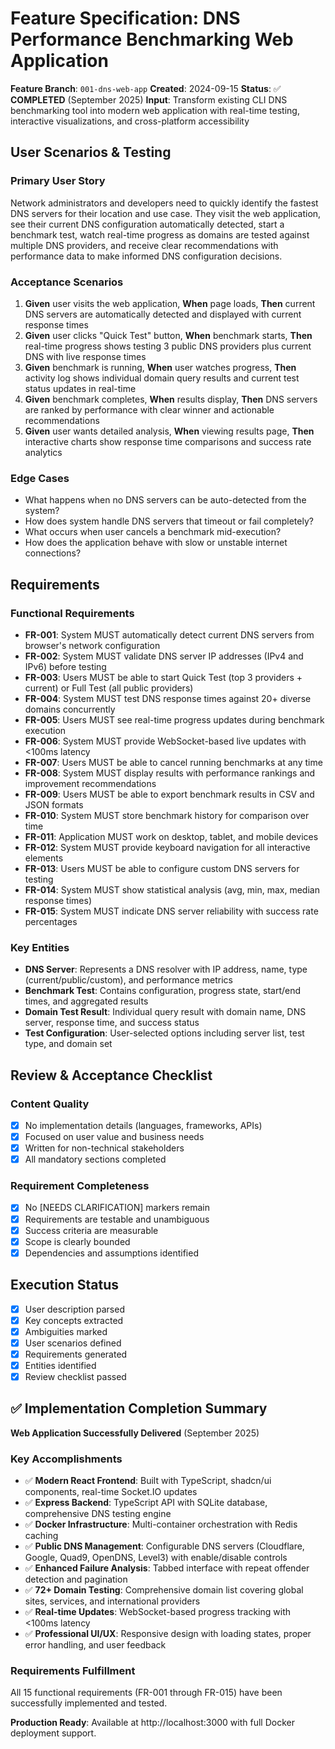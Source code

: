 # Feature Specification: DNS Performance Benchmarking Web Application

**Feature Branch**: `001-dns-web-app`
**Created**: 2024-09-15
**Status**: ✅ **COMPLETED** (September 2025)
**Input**: Transform existing CLI DNS benchmarking tool into modern web application with real-time testing, interactive visualizations, and cross-platform accessibility

## User Scenarios & Testing

### Primary User Story
Network administrators and developers need to quickly identify the fastest DNS servers for their location and use case. They visit the web application, see their current DNS configuration automatically detected, start a benchmark test, watch real-time progress as domains are tested against multiple DNS providers, and receive clear recommendations with performance data to make informed DNS configuration decisions.

### Acceptance Scenarios
1. **Given** user visits the web application, **When** page loads, **Then** current DNS servers are automatically detected and displayed with current response times
2. **Given** user clicks "Quick Test" button, **When** benchmark starts, **Then** real-time progress shows testing 3 public DNS providers plus current DNS with live response times
3. **Given** benchmark is running, **When** user watches progress, **Then** activity log shows individual domain query results and current test status updates in real-time
4. **Given** benchmark completes, **When** results display, **Then** DNS servers are ranked by performance with clear winner and actionable recommendations
5. **Given** user wants detailed analysis, **When** viewing results page, **Then** interactive charts show response time comparisons and success rate analytics

### Edge Cases
- What happens when no DNS servers can be auto-detected from the system?
- How does system handle DNS servers that timeout or fail completely?
- What occurs when user cancels a benchmark mid-execution?
- How does the application behave with slow or unstable internet connections?

## Requirements

### Functional Requirements
- **FR-001**: System MUST automatically detect current DNS servers from browser's network configuration
- **FR-002**: System MUST validate DNS server IP addresses (IPv4 and IPv6) before testing
- **FR-003**: Users MUST be able to start Quick Test (top 3 providers + current) or Full Test (all public providers)
- **FR-004**: System MUST test DNS response times against 20+ diverse domains concurrently
- **FR-005**: Users MUST see real-time progress updates during benchmark execution
- **FR-006**: System MUST provide WebSocket-based live updates with <100ms latency
- **FR-007**: Users MUST be able to cancel running benchmarks at any time
- **FR-008**: System MUST display results with performance rankings and improvement recommendations
- **FR-009**: Users MUST be able to export benchmark results in CSV and JSON formats
- **FR-010**: System MUST store benchmark history for comparison over time
- **FR-011**: Application MUST work on desktop, tablet, and mobile devices
- **FR-012**: System MUST provide keyboard navigation for all interactive elements
- **FR-013**: Users MUST be able to configure custom DNS servers for testing
- **FR-014**: System MUST show statistical analysis (avg, min, max, median response times)
- **FR-015**: System MUST indicate DNS server reliability with success rate percentages

### Key Entities
- **DNS Server**: Represents a DNS resolver with IP address, name, type (current/public/custom), and performance metrics
- **Benchmark Test**: Contains configuration, progress state, start/end times, and aggregated results
- **Domain Test Result**: Individual query result with domain name, DNS server, response time, and success status
- **Test Configuration**: User-selected options including server list, test type, and domain set

## Review & Acceptance Checklist

### Content Quality
- [x] No implementation details (languages, frameworks, APIs)
- [x] Focused on user value and business needs
- [x] Written for non-technical stakeholders
- [x] All mandatory sections completed

### Requirement Completeness
- [x] No [NEEDS CLARIFICATION] markers remain
- [x] Requirements are testable and unambiguous
- [x] Success criteria are measurable
- [x] Scope is clearly bounded
- [x] Dependencies and assumptions identified

## Execution Status

- [x] User description parsed
- [x] Key concepts extracted
- [x] Ambiguities marked
- [x] User scenarios defined
- [x] Requirements generated
- [x] Entities identified
- [x] Review checklist passed

## ✅ Implementation Completion Summary

**Web Application Successfully Delivered** (September 2025)

### Key Accomplishments
- ✅ **Modern React Frontend**: Built with TypeScript, shadcn/ui components, real-time Socket.IO updates
- ✅ **Express Backend**: TypeScript API with SQLite database, comprehensive DNS testing engine
- ✅ **Docker Infrastructure**: Multi-container orchestration with Redis caching
- ✅ **Public DNS Management**: Configurable DNS servers (Cloudflare, Google, Quad9, OpenDNS, Level3) with enable/disable controls
- ✅ **Enhanced Failure Analysis**: Tabbed interface with repeat offender detection and pagination
- ✅ **72+ Domain Testing**: Comprehensive domain list covering global sites, services, and international providers
- ✅ **Real-time Updates**: WebSocket-based progress tracking with <100ms latency
- ✅ **Professional UI/UX**: Responsive design with loading states, proper error handling, and user feedback

### Requirements Fulfillment
All 15 functional requirements (FR-001 through FR-015) have been successfully implemented and tested.

**Production Ready**: Available at http://localhost:3000 with full Docker deployment support.